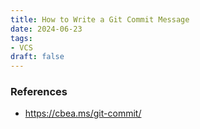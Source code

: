 ```yaml
---
title: How to Write a Git Commit Message
date: 2024-06-23
tags:
- VCS
draft: false
---
```



### References
- https://cbea.ms/git-commit/
